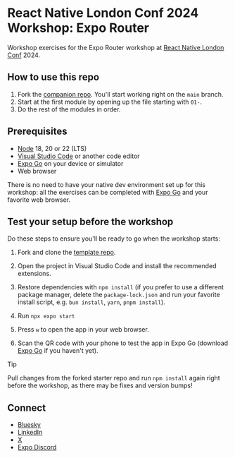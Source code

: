 # React Native London Conf 2024 Workshop: Expo Router
Workshop exercises for the Expo Router workshop at [React Native London Conf](https://www.reactnativelondon.co.uk/) 2024.

## How to use this repo

1. Fork the [companion repo](https://github.com/keith-kurak/expo-router-london-2024-starter). You'll start working right on the `main` branch.
2. Start at the first module by opening up the file starting with `01-`.
3. Do the rest of the modules in order.

## Prerequisites
- [Node](https://nodejs.org/en) 18, 20 or 22 (LTS)
- [Visual Studio Code](https://code.visualstudio.com/) or another code editor
- [Expo Go](https://expo.dev/go) on your device or simulator
- Web browser

There is no need to have your native dev environment set up for this workshop: all the exercises can be completed with [Expo Go](https://expo.dev/go) and your favorite web browser.

## Test your setup before the workshop

Do these steps to ensure you'll be ready to go when the workshop starts:

1. Fork and clone the [template repo](https://github.com/keith-kurak/expo-router-london-2024-starter).

2. Open the project in Visual Studio Code and install the recommended extensions.

3. Restore dependencies with `npm install` (if you prefer to use a different package manager, delete the `package-lock.json` and run your favorite install script, e.g. `bun install`, `yarn`, `pnpm install`).

4. Run `npx expo start`

5. Press `w` to open the app in your web browser.

6. Scan the QR code with your phone to test the app in Expo Go (download [Expo Go](https://expo.dev/go) if you haven't yet).

> [!TIP]
> Pull changes from the forked starter repo and run `npm install` again right before the workshop, as there may be fixes and version bumps!

## Connect
- [Bluesky](https://bsky.app/profile/keith.bsky.social)
- [LinkedIn](https://www.linkedin.com/in/keith-kurak/)
- [X](https://x.com/llamaluvr)
- [Expo Discord](https://chat.expo.dev)
